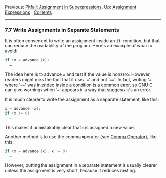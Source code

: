 Previous: [Pitfall: Assignment in
Subexpressions](Assignment-in-Subexpressions.md), Up: [Assignment
Expressions](Assignment-Expressions.md)  
[Contents](index.md#SEC_Contents "Table of contents")  

------------------------------------------------------------------------


### 7.7 Write Assignments in Separate Statements 

It is often convenient to write an assignment inside an `if`-condition,
but that can reduce the readability of the program. Here's an example of
what to avoid:

``` C
if (x = advance (x))
  …
```

The idea here is to advance `x` and test if the value is nonzero.
However, readers might miss the fact that it uses '`=`' and not
'`==`'. In fact, writing '`=`' where '`==`'
was intended inside a condition is a common error, so GNU C can give
warnings when '`=`' appears in a way that suggests it's an
error.

It is much clearer to write the assignment as a separate statement, like
this:

``` C
x = advance (x);
if (x != 0)
  …
```

This makes it unmistakably clear that `x` is assigned a new value.

Another method is to use the comma operator (see [Comma
Operator](Comma-Operator.md)), like this:

``` C
if (x = advance (x), x != 0)
  …
```

However, putting the assignment in a separate statement is usually
clearer unless the assignment is very short, because it reduces nesting.
